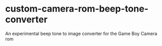 # custom-camera-rom-beep-tone-converter
An experimental beep tone to image converter for the Game Boy Camera rom

